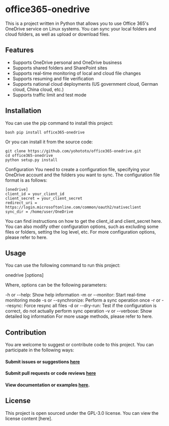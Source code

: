 # office365-onedrive

This is a project written in Python that allows you to use Office 365's OneDrive service on Linux systems. You can sync your local folders and cloud folders, as well as upload or download files.

## Features

- Supports OneDrive personal and OneDrive business
- Supports shared folders and SharePoint sites
- Supports real-time monitoring of local and cloud file changes
- Supports resuming and file verification
- Supports national cloud deployments (US government cloud, German cloud, China cloud, etc.)
- Supports traffic limit and test mode

## Installation

You can use the pip command to install this project:

```
bash pip install office365-onedrive
```
Or you can install it from the source code:

```
git clone https://github.com/yohototo/office365-onedrive.git
cd office365-onedrive
python setup.py install
```
Configuration
You need to create a configuration file, specifying your OneDrive account and the folders you want to sync. The configuration file format is as follows:
```
[onedrive]
client_id = your_client_id
client_secret = your_client_secret
redirect_uri = https://login.microsoftonline.com/common/oauth2/nativeclient
sync_dir = /home/user/OneDrive
```
You can find instructions on how to get the client_id and client_secret here. You can also modify other configuration options, such as excluding some files or folders, setting the log level, etc. For more configuration options, please refer to here.

## Usage
You can use the following command to run this project:

onedrive [options]

Where, options can be the following parameters:

-h or --help: Show help information
-m or --monitor: Start real-time monitoring mode
-s or --synchronize: Perform a sync operation once
-r or --resync: Force resync all files
-d or --dry-run: Test if the configuration is correct, do not actually perform sync operation
-v or --verbose: Show detailed log information
For more usage methods, please refer to here.

## Contribution
You are welcome to suggest or contribute code to this project. You can participate in the following ways:

#### Submit issues or suggestions [here](https://github.com/yohototo/office365-onedrive/issues)
#### Submit pull requests or code reviews [here](https://github.com/yohototo/office365-onedrive/pulls)
#### View documentation or examples [here](https://github.com/yohototo/office365-onedrive/blob/main/English%20readme.md).
## License
This project is open sourced under the GPL-3.0 license. You can view the license content [here].
